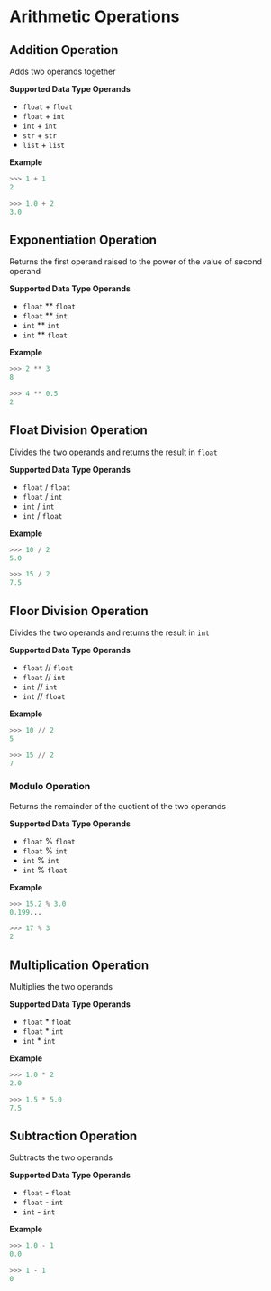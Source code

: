 # Arithmetic Operations

## Addition Operation
Adds two operands together

**Supported Data Type Operands**
- ` float ` + ` float `
- ` float ` + ` int `
- ` int ` + ` int `
- ` str ` + ` str `
- ` list ` + ` list `

**Example**
```py
>>> 1 + 1
2

>>> 1.0 + 2
3.0
```


## Exponentiation Operation
Returns the first operand raised to the power of the value of second operand

**Supported Data Type Operands**
- ` float ` ** ` float `
- ` float ` ** ` int `
- ` int ` ** ` int `
- ` int ` ** ` float `

**Example**
```py
>>> 2 ** 3
8

>>> 4 ** 0.5
2
```


## Float Division Operation
Divides the two operands and returns the result in ` float `

**Supported Data Type Operands**
- ` float ` / ` float `
- ` float ` / ` int `
- ` int ` / ` int `
- ` int ` / ` float `

**Example**
```py
>>> 10 / 2
5.0

>>> 15 / 2
7.5
```


## Floor Division Operation
Divides the two operands and returns the result in ` int `

**Supported Data Type Operands**
- ` float ` // ` float `
- ` float ` // ` int `
- ` int ` // ` int `
- ` int ` // ` float `

**Example**
```py
>>> 10 // 2
5

>>> 15 // 2
7
```


### Modulo Operation
Returns the remainder of the quotient of the two operands

**Supported Data Type Operands**
- ` float ` % ` float `
- ` float ` % ` int `
- ` int ` % ` int `
- ` int ` % ` float `

**Example**
```py
>>> 15.2 % 3.0
0.199...

>>> 17 % 3
2
```


## Multiplication Operation
Multiplies the two operands

**Supported Data Type Operands**
- ` float ` * ` float `
- ` float ` * ` int `
- ` int ` * ` int `

**Example**
```py
>>> 1.0 * 2
2.0

>>> 1.5 * 5.0
7.5
```


## Subtraction Operation
Subtracts the two operands

**Supported Data Type Operands**
- ` float ` - ` float `
- ` float ` - ` int `
- ` int ` - ` int `

**Example**
```py
>>> 1.0 - 1
0.0

>>> 1 - 1
0
```